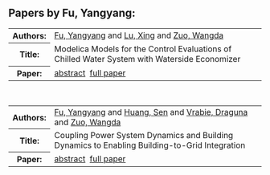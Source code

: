 <h2>Papers by Fu, Yangyang:</h2>
<!-- Begin papers -->
<table>
<tr><th>Authors:</th><td>
<a href="../authors/author_070.html">Fu, Yangyang</a> and 
<a href="../authors/author_156.html">Lu, Xing</a> and 
<a href="../authors/author_269.html">Zuo, Wangda</a>
</td></tr>
<tr><th>Title:  </th><td>Modelica Models for the Control Evaluations of Chilled Water System with Waterside Economizer</td></tr>
<tr><th>Paper:  </th><td><a href="../abstracts/Modelica2019abstractP09.pdf">abstract</a>&nbsp;&nbsp;<a href="../papers/Modelica2019paperP09.pdf">full paper</a></td></tr>
</table>
<br>
<table>
<tr><th>Authors:</th><td>
<a href="../authors/author_070.html">Fu, Yangyang</a> and 
<a href="../authors/author_108.html">Huang, Sen</a> and 
<a href="../authors/author_252.html">Vrabie, Draguna</a> and 
<a href="../authors/author_269.html">Zuo, Wangda</a>
</td></tr>
<tr><th>Title:  </th><td>Coupling Power System Dynamics and Building Dynamics to Enabling Building-to-Grid Integration</td></tr>
<tr><th>Paper:  </th><td><a href="../abstracts/Modelica2019abstract5B2.pdf">abstract</a>&nbsp;&nbsp;<a href="../papers/Modelica2019paper5B2.pdf">full paper</a></td></tr>
</table>
<br>
<!-- End papers -->